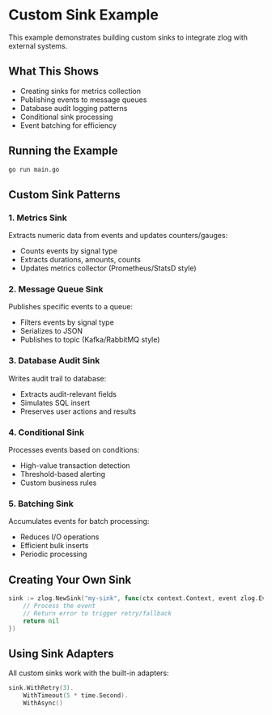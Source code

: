 # Custom Sink Example

This example demonstrates building custom sinks to integrate zlog with external systems.

## What This Shows

- Creating sinks for metrics collection
- Publishing events to message queues
- Database audit logging patterns
- Conditional sink processing
- Event batching for efficiency

## Running the Example

```bash
go run main.go
```

## Custom Sink Patterns

### 1. Metrics Sink
Extracts numeric data from events and updates counters/gauges:
- Counts events by signal type
- Extracts durations, amounts, counts
- Updates metrics collector (Prometheus/StatsD style)

### 2. Message Queue Sink
Publishes specific events to a queue:
- Filters events by signal type
- Serializes to JSON
- Publishes to topic (Kafka/RabbitMQ style)

### 3. Database Audit Sink
Writes audit trail to database:
- Extracts audit-relevant fields
- Simulates SQL insert
- Preserves user actions and results

### 4. Conditional Sink
Processes events based on conditions:
- High-value transaction detection
- Threshold-based alerting
- Custom business rules

### 5. Batching Sink
Accumulates events for batch processing:
- Reduces I/O operations
- Efficient bulk inserts
- Periodic processing

## Creating Your Own Sink

```go
sink := zlog.NewSink("my-sink", func(ctx context.Context, event zlog.Event) error {
    // Process the event
    // Return error to trigger retry/fallback
    return nil
})
```

## Using Sink Adapters

All custom sinks work with the built-in adapters:

```go
sink.WithRetry(3).
    WithTimeout(5 * time.Second).
    WithAsync()
```